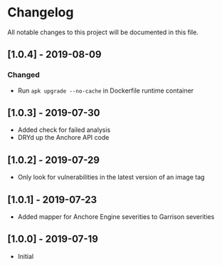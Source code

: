 # Changelog
All notable changes to this project will be documented in this file.

## [1.0.4] - 2019-08-09
### Changed
- Run `apk upgrade --no-cache` in Dockerfile runtime container

## [1.0.3] - 2019-07-30
- Added check for failed analysis
- DRYd up the Anchore API code

## [1.0.2] - 2019-07-29
- Only look for vulnerabilities in the latest version of an image tag

## [1.0.1] - 2019-07-23
- Added mapper for Anchore Engine severities to Garrison severities

## [1.0.0] - 2019-07-19
- Initial
